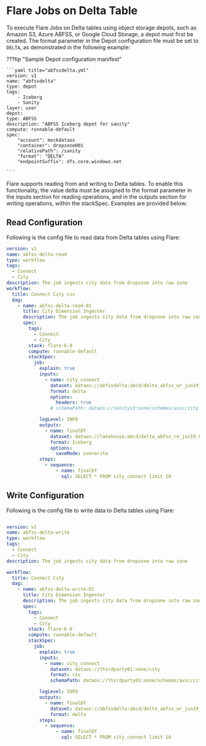 # Flare Jobs on Delta Table

To execute Flare Jobs on Delta tables using object storage depots, such as Amazon S3, Azure ABFSS, or Google Cloud Storage, a depot must first be created. The format parameter in the Depot configuration file must be set to `DELTA`, as demonstrated in the following example:

???tip "Sample Depot configuration manifest"

    ```yaml title="abfssdelta.yml"
    version: v1
    name: "abfssdelta"
    type: depot
    tags:
        - Iceberg
        - Sanity
    layer: user
    depot:
    type: ABFSS
    description: "ABFSS Iceberg depot for sanity"
    compute: runnable-default
    spec:
        "account": mockdataos
        "container": dropzone001
        "relativePath": /sanity
        "format": "DELTA"
        "endpointSuffix": dfs.core.windows.net

    ```



Flare supports reading from and writing to Delta tables. To enable this functionality, the value delta must be assigned to the format parameter in the inputs section for reading operations, and in the outputs section for writing operations, within the stackSpec. Examples are provided below:

## Read Configuration

Following is the config file to read data from Delta tables using Flare:

```yaml
version: v1
name: abfss-delta-read
type: workflow
tags:
  - Connect
  - City
description: The job ingests city data from dropzone into raw zone
workflow:
  title: Connect City csv
  dag:
    - name: abfss-delta-read-01
      title: City Dimension Ingester
      description: The job ingests city data from dropzone into raw zone
      spec:
        tags:
          - Connect
          - City
        stack: flare:6.0
        compute: runnable-default
        stackSpec:
          job:
            explain: true
            inputs:
              - name: city_connect
                dataset: dataos://abfssdelta:abcd/delta_abfss_wr_jun19_01?acl=rw
                format: delta
                options:
                  headers: true                
                # schemaPath: dataos://sanitys3:none/schemas/avsc/city.avsc

            logLevel: INFO
            outputs:
              - name: finalDf
                dataset: dataos://lakehouse:abcd/delta_abfss_re_jun19_01?acl=rw
                format: Iceberg
                options:
                  saveMode: overwrite
            steps:
              - sequence:
                  - name: finalDf
                    sql: SELECT * FROM city_connect limit 10

```


## Write Configuration

Following is the config file to write data to Delta tables using Flare:

```yaml

version: v1
name: abfss-delta-write
type: workflow
tags:
  - Connect
  - City
description: The job ingests city data from dropzone into raw zone

workflow:
  title: Connect City
  dag:
    - name: abfss-delta-write-01
      title: City Dimension Ingester
      description: The job ingests city data from dropzone into raw zone
      spec:
        tags:
          - Connect
          - City
        stack: flare:6.0
        compute: runnable-default
        stackSpec:
          job:
            explain: true
            inputs:
              - name: city_connect
                dataset: dataos://thirdparty01:none/city
                format: csv
                schemaPath: dataos://thirdparty01:none/schemas/avsc/city.avsc

            logLevel: INFO
            outputs:
              - name: finalDf
                dataset: dataos://abfssdelta:abcd/delta_abfss_wr_jun19_01?acl=rw
                format: delta
            steps:
              - sequence:
                  - name: finalDf
                    sql: SELECT * FROM city_connect limit 10

```